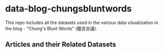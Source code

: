 # data-blog-chungsbluntwords

This repo includes all the datasets used in the various data visualization in the blog - "Chung's Blunt Words" (鐘言亦議).

## Articles and their Related Datasets

